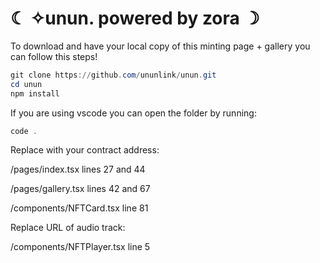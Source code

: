 # ☾ ✧unun. powered by zora ☽


To download and have your local copy of this minting page + gallery you can follow this steps!

```powershell
git clone https://github.com/ununlink/unun.git
cd unun
npm install
```

If you are using vscode you can open the folder by running: 

```powershell
code .
```

Replace with your contract address:

/pages/index.tsx lines 27 and 44

/pages/gallery.tsx lines 42 and 67

/components/NFTCard.tsx line 81 


Replace URL of audio track: 

/components/NFTPlayer.tsx line 5
